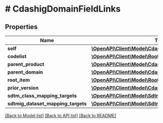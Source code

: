 # # CdashigDomainFieldLinks

## Properties

Name | Type | Description | Notes
------------ | ------------- | ------------- | -------------
**self** | [**\OpenAPI\Client\Model\CdashigDomainFieldRef**](CdashigDomainFieldRef.md) |  | [optional]
**codelist** | [**\OpenAPI\Client\Model\RootCtCodelistRefElement[]**](RootCtCodelistRefElement.md) |  | [optional]
**parent_product** | [**\OpenAPI\Client\Model\CdashigProductRef**](CdashigProductRef.md) |  | [optional]
**parent_domain** | [**\OpenAPI\Client\Model\CdashigDomainRef**](CdashigDomainRef.md) |  | [optional]
**root_item** | [**\OpenAPI\Client\Model\RootCdashigDomainFieldRef**](RootCdashigDomainFieldRef.md) |  | [optional]
**prior_version** | [**\OpenAPI\Client\Model\CdashigDomainFieldRef**](CdashigDomainFieldRef.md) |  | [optional]
**sdtm_class_mapping_targets** | [**\OpenAPI\Client\Model\SdtmClassVariableRefTarget[]**](SdtmClassVariableRefTarget.md) |  | [optional]
**sdtmig_dataset_mapping_targets** | [**\OpenAPI\Client\Model\SdtmigDatasetVariableRefTarget[]**](SdtmigDatasetVariableRefTarget.md) |  | [optional]

[[Back to Model list]](../../README.md#models) [[Back to API list]](../../README.md#endpoints) [[Back to README]](../../README.md)
